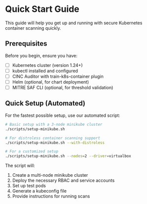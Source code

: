 # Quick Start Guide

This guide will help you get up and running with secure Kubernetes container scanning quickly.

## Prerequisites

Before you begin, ensure you have:

- [ ] Kubernetes cluster (version 1.24+)
- [ ] kubectl installed and configured
- [ ] CINC Auditor with train-k8s-container plugin
- [ ] Helm (optional, for chart deployment)
- [ ] MITRE SAF CLI (optional, for threshold validation)

## Quick Setup (Automated)

For the fastest possible setup, use our automated script:

```bash
# Basic setup with a 3-node minikube cluster
./scripts/setup-minikube.sh

# For distroless container scanning support
./scripts/setup-minikube.sh --with-distroless

# For a customized setup
./scripts/setup-minikube.sh --nodes=2 --driver=virtualbox
```

The script will:
1. Create a multi-node minikube cluster
2. Deploy the necessary RBAC and service accounts
3. Set up test pods
4. Generate a kubeconfig file
5. Provide instructions for running scans
